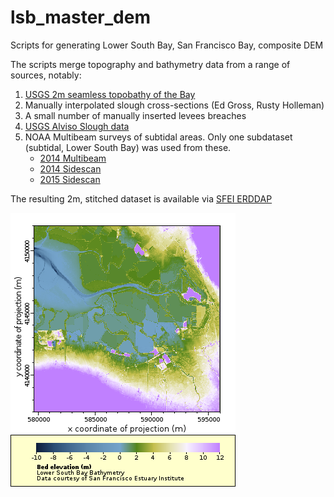 # lsb_master_dem
Scripts for generating Lower South Bay, San Francisco Bay, composite DEM

The scripts merge topography and bathymetry data from a range of sources, notably:
  1. <A href="https://topotools.cr.usgs.gov/topobathy_viewer/dwndata.htm">USGS 2m seamless topobathy of the Bay</A>
  2. Manually interpolated slough cross-sections (Ed Gross, Rusty Holleman)
  3. A small number of manually inserted levees breaches
  4. <A href="https://pubs.usgs.gov/of/2011/1315/">USGS Alviso Slough data</A>
  5. NOAA Multibeam surveys of subtidal areas.  Only one subdataset (subtidal, Lower South Bay) was used from these.
     - <a href="https://coast.noaa.gov/data/Documents/Metadata/Benthic/harvest/ca_sfb14_mbs_bath-A-meta.xml">2014 Multibeam</a> 
     - <a href="https://coast.noaa.gov/data/Documents/Metadata/Benthic/harvest/ca_sfb14_sss_bath-A-meta.xml">2014 Sidescan</a>
     - <a href="https://coast.noaa.gov/data/Documents/Metadata/Benthic/harvest/ca_sfb15_sss_bath-B-meta.xml">2015 Sidescan</a>

The resulting 2m, stitched dataset is available via 
<a href="http://sfbaynutrients.sfei.org/erddap/griddap/bathy_sfei_lsb_v001.graph">SFEI ERDDAP</a>
 
<img src="docs/bathy_sfei_lsb_v001.png"/>
